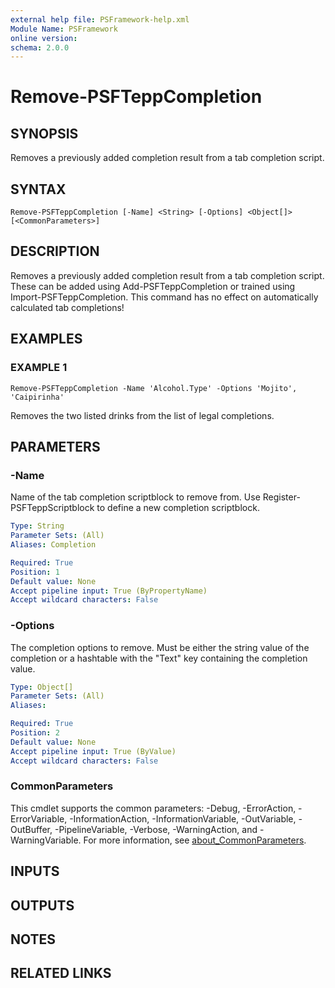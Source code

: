 ```yaml
---
external help file: PSFramework-help.xml
Module Name: PSFramework
online version:
schema: 2.0.0
---
```


# Remove-PSFTeppCompletion

## SYNOPSIS
Removes a previously added completion result from a tab completion script.

## SYNTAX

```
Remove-PSFTeppCompletion [-Name] <String> [-Options] <Object[]> [<CommonParameters>]
```

## DESCRIPTION
Removes a previously added completion result from a tab completion script.
These can be added using Add-PSFTeppCompletion or trained using Import-PSFTeppCompletion.
This command has no effect on automatically calculated tab completions!

## EXAMPLES

### EXAMPLE 1
```
Remove-PSFTeppCompletion -Name 'Alcohol.Type' -Options 'Mojito', 'Caipirinha'
```

Removes the two listed drinks from the list of legal completions.

## PARAMETERS

### -Name
Name of the tab completion scriptblock to remove from.
Use Register-PSFTeppScriptblock to define a new completion scriptblock.

```yaml
Type: String
Parameter Sets: (All)
Aliases: Completion

Required: True
Position: 1
Default value: None
Accept pipeline input: True (ByPropertyName)
Accept wildcard characters: False
```

### -Options
The completion options to remove.
Must be either the string value of the completion or a hashtable with the "Text" key containing the completion value.

```yaml
Type: Object[]
Parameter Sets: (All)
Aliases:

Required: True
Position: 2
Default value: None
Accept pipeline input: True (ByValue)
Accept wildcard characters: False
```

### CommonParameters
This cmdlet supports the common parameters: -Debug, -ErrorAction, -ErrorVariable, -InformationAction, -InformationVariable, -OutVariable, -OutBuffer, -PipelineVariable, -Verbose, -WarningAction, and -WarningVariable. For more information, see [about_CommonParameters](http://go.microsoft.com/fwlink/?LinkID=113216).

## INPUTS

## OUTPUTS

## NOTES

## RELATED LINKS
